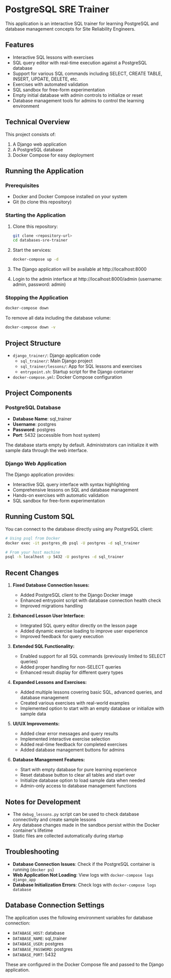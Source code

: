 # PostgreSQL SRE Trainer

This application is an interactive SQL trainer for learning PostgreSQL and database management concepts for Site Reliability Engineers.

## Features

- Interactive SQL lessons with exercises
- SQL query editor with real-time execution against a PostgreSQL database
- Support for various SQL commands including SELECT, CREATE TABLE, INSERT, UPDATE, DELETE, etc.
- Exercises with automated validation
- SQL sandbox for free-form experimentation
- Empty initial database with admin controls to initialize or reset
- Database management tools for admins to control the learning environment

## Technical Overview

This project consists of:

1. A Django web application
2. A PostgreSQL database
3. Docker Compose for easy deployment

## Running the Application

### Prerequisites

- Docker and Docker Compose installed on your system
- Git (to clone this repository)

### Starting the Application

1. Clone this repository:
   ```bash
   git clone <repository-url>
   cd databases-sre-trainer
   ```

2. Start the services:
   ```bash
   docker-compose up -d
   ```

3. The Django application will be available at http://localhost:8000
4. Login to the admin interface at http://localhost:8000/admin (username: admin, password: admin)

### Stopping the Application

```bash
docker-compose down
```

To remove all data including the database volume:

```bash
docker-compose down -v
```

## Project Structure

- `django_trainer/`: Django application code
  - `sql_trainer/`: Main Django project
  - `sql_trainer/lessons/`: App for SQL lessons and exercises
  - `entrypoint.sh`: Startup script for the Django container
- `docker-compose.yml`: Docker Compose configuration

## Project Components

### PostgreSQL Database

- **Database Name**: sql_trainer
- **Username**: postgres
- **Password**: postgres
- **Port**: 5432 (accessible from host system)

The database starts empty by default. Administrators can initialize it with sample data through the web interface.

### Django Web Application

The Django application provides:
- Interactive SQL query interface with syntax highlighting
- Comprehensive lessons on SQL and database management
- Hands-on exercises with automatic validation
- SQL sandbox for free-form experimentation

## Running Custom SQL

You can connect to the database directly using any PostgreSQL client:

```bash
# Using psql from Docker
docker exec -it postgres_db psql -U postgres -d sql_trainer

# From your host machine
psql -h localhost -p 5432 -U postgres -d sql_trainer
```

## Recent Changes

1. **Fixed Database Connection Issues:**
   - Added PostgreSQL client to the Django Docker image
   - Enhanced entrypoint script with database connection health check
   - Improved migrations handling

2. **Enhanced Lesson User Interface:**
   - Integrated SQL query editor directly on the lesson page
   - Added dynamic exercise loading to improve user experience
   - Improved feedback for query execution

3. **Extended SQL Functionality:**
   - Enabled support for all SQL commands (previously limited to SELECT queries)
   - Added proper handling for non-SELECT queries
   - Enhanced result display for different query types

4. **Expanded Lessons and Exercises:**
   - Added multiple lessons covering basic SQL, advanced queries, and database management
   - Created various exercises with real-world examples
   - Implemented option to start with an empty database or initialize with sample data

5. **UI/UX Improvements:**
   - Added clear error messages and query results
   - Implemented interactive exercise selection
   - Added real-time feedback for completed exercises
   - Added database management buttons for admins

6. **Database Management Features:**
   - Start with empty database for pure learning experience
   - Reset database button to clear all tables and start over
   - Initialize database option to load sample data when needed
   - Admin-only access to database management functions

## Notes for Development

- The `debug_lessons.py` script can be used to check database connectivity and create sample lessons
- Any database changes made in the sandbox persist within the Docker container's lifetime
- Static files are collected automatically during startup

## Troubleshooting

- **Database Connection Issues**: Check if the PostgreSQL container is running (`docker ps`)
- **Web Application Not Loading**: View logs with `docker-compose logs django_app`
- **Database Initialization Errors**: Check logs with `docker-compose logs database`

## Database Connection Settings

The application uses the following environment variables for database connection:

- `DATABASE_HOST`: database
- `DATABASE_NAME`: sql_trainer
- `DATABASE_USER`: postgres
- `DATABASE_PASSWORD`: postgres
- `DATABASE_PORT`: 5432

These are configured in the Docker Compose file and passed to the Django application.
